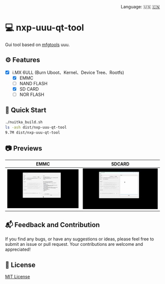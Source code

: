 <div align="right">
  Language:
  🇺🇸
  <a title="Chinese" href="/README_CN.md">🇨🇳</a>
</div>

# :computer: nxp-uuu-qt-tool

Gui tool based on [mfgtools](https://github.com/nxp-imx/mfgtools) uuu.

## :gear: Features

- [x] i.MX 6ULL (Burn Uboot、Kernel、Device Tree、Rootfs)
  - [x] EMMC
  - [ ] NAND FLASH
  - [x] SD CARD
  - [ ] NOR FLASH

## :rocket: Quick Start

```bash
./nuitka_build.sh
ls -ash dist/nxp-uuu-qt-tool
9.7M dist/nxp-uuu-qt-tool
```

## :camera: Previews

| EMMC                       | SDCARD                       |
| -------------------------- | ---------------------------- |
| ![](/docs/images/emmc.gif) | ![](/docs/images/sdcard.gif) |

## :mailbox_with_mail: Feedback and Contribution

If you find any bugs, or have any suggestions or ideas, please feel free to submit an issue or pull request. Your contributions are welcome and appreciated!

## :page_facing_up: License

[MIT License](https://github.com/nixgnauhcuy/nxp-uuu-qt-tool/blob/main/LICENSE)
